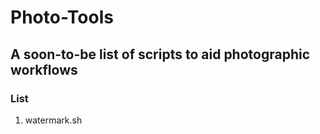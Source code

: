 # Photo-Tools

## A soon-to-be list of scripts to aid photographic workflows

### List
1. watermark.sh
